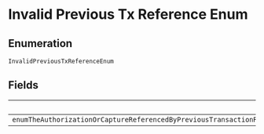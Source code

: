 
# Invalid Previous Tx Reference Enum

## Enumeration

`InvalidPreviousTxReferenceEnum`

## Fields

| Name |
|  --- |
| `enumTheAuthorizationOrCaptureReferencedByPreviousTransactionReferenceIsNotValidThisCouldBeEitherBecauseThePreviousTransactionReferenceIsNotFoundOrDoesntBelongToThePayeePleaseUseAValidPreviousTransactionReference` |


